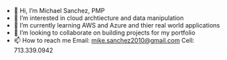 - 👋 Hi, I’m Michael Sanchez, PMP 
- 👀 I’m interested in cloud archtiecture and data manipulation  
- 🌱 I’m currently learning AWS and Azure and thier real world applications  
- 💞️ I’m looking to collaborate on building projects for my portfolio
- 📫 How to reach me Email: mike.sanchez2010@gmail.com Cell: 713.339.0942

<!---
mikesanchez2010/mikesanchez2010 is a ✨ special ✨ repository because its `README.md` (this file) appears on your GitHub profile.
You can click the Preview link to take a look at your changes.
--->
